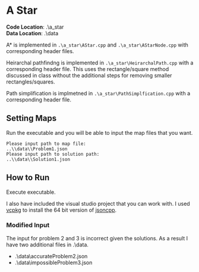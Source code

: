 # A Star

**Code Location**: .\a_star <br/>
**Data Location**: .\data

A* is implemented in `.\a_star\AStar.cpp` and `.\a_star\AStarNode.cpp` with corresponding header files.

Heirarchal pathfindng is implemented in `.\a_star\HeirarchalPath.cpp` with a corresponding header file. This uses the rectangle/square method discussed in class without the additional steps for removing smaller rectangles/squares.

Path simplification is implmetned in `.\a_star\PathSimplfication.cpp` with a corresponding header file. 

## Setting Maps

Run the executable and you will be able to input the map files that you want.

```
Please input path to map file:
..\\data\\Problem1.json
Please input path to solution path:
..\\data\\Solution1.json
```

## How to Run

Execute executable.

I also have included the visual studio project that you can work with. I used [vcpkg](https://github.com/microsoft/vcpkg) to install the 64 bit version of [jsoncpp](https://github.com/open-source-parsers/jsoncpp). 

### Modified Input

The input for problem 2 and 3 is incorrect given the solutions. As a result I have two additional files in .\data.

* .\data\accurateProblem2.json
* .\data\impossibleProblem3.json